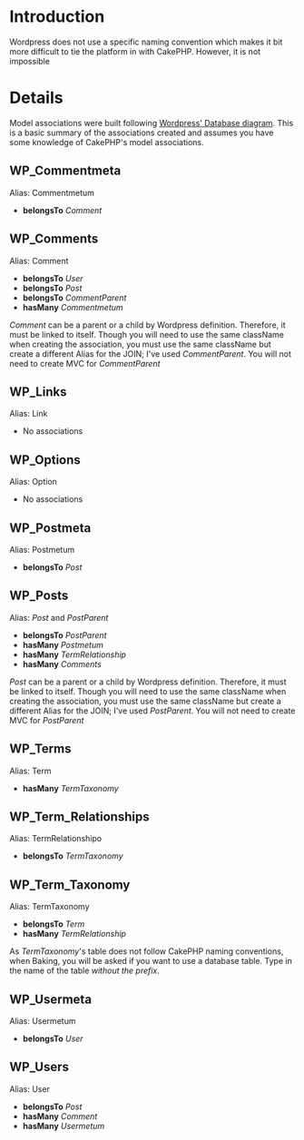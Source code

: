 # Introduction #

Wordpress does not use a specific naming convention which makes it bit more difficult to tie the platform in with CakePHP. However, it is not impossible

# Details #

Model associations were built following [Wordpress' Database diagram](http://codex.wordpress.org/Database_Description). This is a basic summary of the associations created and assumes you have some knowledge of CakePHP's model associations.

## WP\_Commentmeta ##
Alias: Commentmetum
  * **belongsTo** _Comment_

## WP\_Comments ##
Alias: Comment
  * **belongsTo** _User_
  * **belongsTo** _Post_
  * **belongsTo** _CommentParent_
  * **hasMany** _Commentmetum_

_Comment_ can be a parent or a child by Wordpress definition. Therefore, it must be linked to itself.  Though you will need to use the same className when creating the association, you must use the same className but create a different Alias for the JOIN; I've used _CommentParent_. You will not need to create MVC for _CommentParent_

## WP\_Links ##
Alias: Link
  * No associations

## WP\_Options ##
Alias: Option
  * No associations

## WP\_Postmeta ##
Alias: Postmetum
  * **belongsTo** _Post_

## WP\_Posts ##
Alias: _Post_ and _PostParent_
  * **belongsTo** _PostParent_
  * **hasMany** _Postmetum_
  * **hasMany** _TermRelationship_
  * **hasMany** _Comments_

_Post_ can be a parent or a child by Wordpress definition. Therefore, it must be linked to itself.  Though you will need to use the same className when creating the association, you must use the same className but create a different Alias for the JOIN; I've used _PostParent_. You will not need to create MVC for _PostParent_

## WP\_Terms ##
Alias: Term
  * **hasMany** _TermTaxonomy_

## WP\_Term\_Relationships ##
Alias: TermRelationshipo
  * **belongsTo** _TermTaxonomy_

## WP\_Term\_Taxonomy ##
Alias: TermTaxonomy
  * **belongsTo** _Term_
  * **hasMany** _TermRelationship_

As _TermTaxonomy_'s table does not follow CakePHP naming conventions, when Baking, you will be asked if you want to use a database table. Type in the name of the table _without the prefix_.

## WP\_Usermeta ##
Alias: Usermetum
  * **belongsTo** _User_

## WP\_Users ##
Alias: User
  * **belongsTo** _Post_
  * **hasMany** _Comment_
  * **hasMany** _Usermetum_